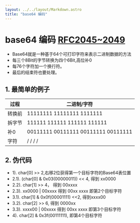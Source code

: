 ```yaml
---
layout: ../../layout/Markdown.astro
title: "base64 编码"
---
```


# base64 编码 [RFC2045~2049](https://www.rfc-editor.org/info/rfc2045)

- Base64就是一种基于64个可打印字符来表示二进制数据的方法
- 每三个8Bit的字节转换为四个6Bit,高位补0
- 每76个字符加一个换行符。
- 最后的结束符也要处理。

## 1. 最简单的例子

| 过程  | 二进制/字符                       |
|-------|-----------------------------------|
|转换前 |11111111 11111111 1111111          |
|拆字节 |111111 111111 111111 111111        |
|补0    |00111111 00111111 00111111 00111111|
|字符   |   /        /        /        /    |

## 2. 伪代码

- 1). char[0] >> 2,右移2位获得第一个目标字符的Base64表位置
- 2.1). (char[0] & 0x03(00000011)) << 4, 得到 xx0000
- 2.2). char[1] >> 4， 得到 00xxxx
- 2.3). xx0000 | 00xxxx 得到 00xx xxxx 即第2个目标字符
- 3.1). char[1] & 0x0f(00001111) <<2, 得到xxxx00
- 3.2). char[2] >> 6, 得到 0000xx
- 3.3). xxxx00 | 00xxxx 得到 00xx xxxx 即第3个目标字符
- 4). char[2] & 0x3f(00111111), 即第4个目标字符
